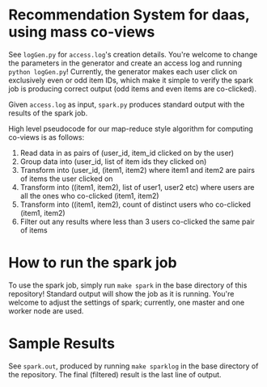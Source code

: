 # Recommendation System for daas, using mass co-views
See `logGen.py` for `access.log`'s creation details. You're welcome to change
the parameters in the generator and create an access log and running `python logGen.py`! 
Currently, the generator makes each user click on exclusively even or odd item IDs, 
which make it simple to verify the spark job is producing correct output (odd
items and even items are co-clicked).

Given `access.log` as input, `spark.py` produces standard output with the
results of the spark job.

High level pseudocode for our map-reduce style algorithm for computing
co-views is as follows:

1. Read data in as pairs of (user_id, item_id clicked on by the user)
2. Group data into (user_id, list of item ids they clicked on)
3. Transform into (user_id, (item1, item2) where item1 and item2 are pairs of items the user clicked on
4. Transform into ((item1, item2), list of user1, user2 etc) where users are all the ones who co-clicked (item1, item2)
5. Transform into ((item1, item2), count of distinct users who co-clicked (item1, item2)
6. Filter out any results where less than 3 users co-clicked the same pair of items

# How to run the spark job
To use the spark job, simply run `make spark` in the base directory of this
repository! Standard output will show the job as it is running. 
You're welcome to adjust the settings of spark; currently, one master and one worker node are used.

# Sample Results
See `spark.out`, produced by running `make sparklog` in the base directory of
the repository. The final (filtered) result is the last line of output.
